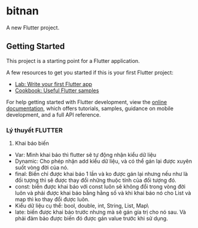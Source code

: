 # bitnan

A new Flutter project.

## Getting Started

This project is a starting point for a Flutter application.

A few resources to get you started if this is your first Flutter project:

- [Lab: Write your first Flutter app](https://docs.flutter.dev/get-started/codelab)
- [Cookbook: Useful Flutter samples](https://docs.flutter.dev/cookbook)

For help getting started with Flutter development, view the
[online documentation](https://docs.flutter.dev/), which offers tutorials,
samples, guidance on mobile development, and a full API reference.

### Lý thuyết FLUTTER

1. Khai báo biến

- Var: Mình khai báo thì flutter sẽ tự động nhận kiểu dữ liệu
- Dynamic: Cho phép nhận add kiểu dữ liệu, và có thể gán lại được xuyên suốt vòng đời của nó.
- final: Biến chỉ được khai báo 1 lần và ko được gán lại nhưng nếu như là đối tượng thì sẽ được thay đổi những thuộc tính của đối tượng đó.
- const: biến được khai báo với const luôn sẽ không đổi trong vòng đời luôn và phải được khai báo bằng hằng số và khi khai báo nó cho List và map thì ko thay đổi được luôn.
- Kiểu dữ liệu cụ thể: bool, double, int, String, List, Map\
- late: biến được khai báo trước nhưng mà sẽ gán gía trị cho nó sau. Và phải đảm bảo được biến đó được gán value trước khi sử dụng.
